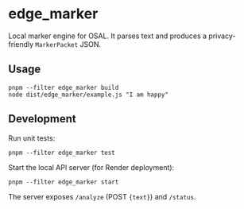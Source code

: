 # edge_marker

Local marker engine for OSAL. It parses text and produces a privacy-friendly
`MarkerPacket` JSON.

## Usage

```
pnpm --filter edge_marker build
node dist/edge_marker/example.js "I am happy"
```

## Development

Run unit tests:

```
pnpm --filter edge_marker test
```

Start the local API server (for Render deployment):

```
pnpm --filter edge_marker start
```

The server exposes `/analyze` (POST `{text}`) and `/status`.
